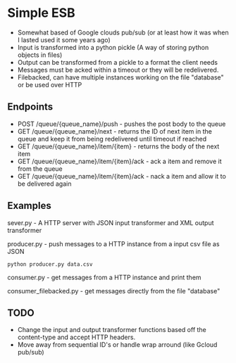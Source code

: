 # Simple ESB

- Somewhat based of Google clouds pub/sub (or at least how it was when I lasted used it some years ago)
- Input is transformed into a python pickle (A way of storing python objects in files)
- Output can be transformed from a pickle to a format the client needs
- Messages must be acked within a timeout or they will be redelivered.
- Filebacked, can have multiple instances working on the file "database" or be used over HTTP

## Endpoints

- POST /queue/{queue_name}/push - pushes the post body to the queue
- GET /queue/{queue_name}/next - returns the ID of next item in the queue and keep it from being redelivered until timeout if reached
- GET /queue/{queue_name}/item/{item} - returns the body of the next item
- GET /queue/{queue_name}/item/{item}/ack - ack a item and remove it from the queue
- GET /queue/{queue_name}/item/{item}/ack - nack a item and allow it to be delivered again

## Examples

sever.py - A HTTP server with JSON input transformer and XML output transformer

producer.py - push messages to a HTTP instance from a input csv file as JSON
```
python producer.py data.csv
```

consumer.py - get messages from a HTTP instance and print them

consumer_filebacked.py - get messages directly from the file "database"


## TODO

- Change the input and output transformer functions based off the content-type and accept HTTP headers.
- Move away from sequential ID's or handle wrap arround (like Gcloud pub/sub)
